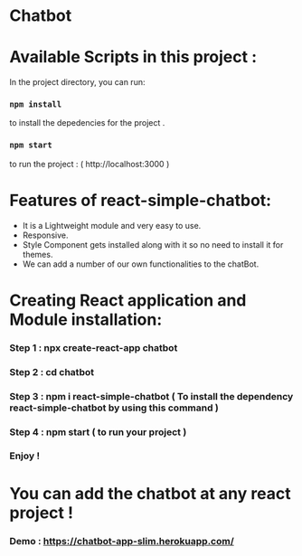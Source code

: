 # Chatbot

# Available Scripts in this project :

In the project directory, you can run:

### `npm install`

to install the depedencies for the project .

### `npm start`

to run the project : ( http://localhost:3000 ) 

# Features of react-simple-chatbot:

- It is a Lightweight module and very easy to use.
- Responsive.
- Style Component gets installed along with it so no need to install it for themes.
- We can add a number of our own functionalities to the chatBot.

# Creating React application and Module installation:

### Step 1 : npx create-react-app chatbot
### Step 2 : cd chatbot
### Step 3 : npm i react-simple-chatbot ( To install the dependency react-simple-chatbot by using this command ) 
### Step 4 : npm start ( to run your project )


### Enjoy !

# You can add the chatbot at any react project !

### Demo : https://chatbot-app-slim.herokuapp.com/
 
